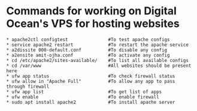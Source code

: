 # Commands for working on Digital Ocean's VPS for hosting websites
	* apache2ctl configtest               #To test apache configs
	* service apache2 restart             #To restart the apache service
	* a2dissite 000-default.conf          #To disable any config
	* a2ensite amit-ojha.conf             #To activate any config
	* cd /etc/apache2/sites-available/    #To list all available configs
	* cd /var/www                         #All websites should be present here
	* ufw app status                      #To check firewall status
	* ufw allow in "Apache Full"          #To allow any app to pass through firewall
	* ufw app list                        #To get list of apps
	* ufw enable                          #To enable firewall
	* sudo apt install apache2            #To install apache server
